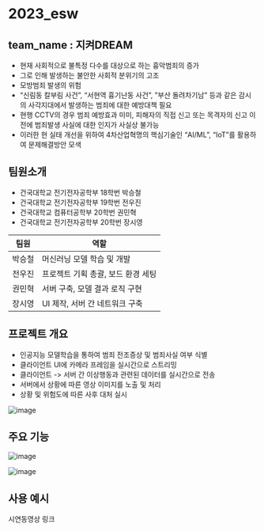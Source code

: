 # 2023_esw
## team_name : 지켜DREAM

- 현재 사회적으로 불특정 다수를 대상으로 하는 흉악범죄의 증가
- 그로 인해 발생하는 불안한 사회적 분위기의 고조
- 모방범죄 발생의 위험
- “신림동 칼부림 사건”, “서현역 흉기난동 사건”, ”부산 돌려차기남” 등과 같은 감시의 사각지대에서 발생하는 범죄에 대한 예방대책 필요
- 현행 CCTV의 경우 범죄 예방효과 미미, 피해자의 직접 신고 또는 목격자의 신고 이전에 범죄발생 사실에 대한 인지가 사실상 불가능
- 이러한 현 실태 개선을 위하여 4차산업혁명의 핵심기술인 “AI/ML”, “IoT”를 활용하여 문제해결방안 모색

## 팀원소개
- 건국대학교 전기전자공학부 18학번 박승철
- 건국대학교 전기전자공학부 19학번 전우진
- 건국대학교 컴퓨터공학부 20학번 권민혁
- 건국대학교 전기전자공학부 20학번 장시영

| 팀원 | 역할 |
|----------|----------|
| 박승철  | 머신러닝 모델 학습 및 개발  |
| 전우진   | 프로젝트 기획 총괄, 보드 환경 세팅  |
| 권민혁 | 서버 구축, 모델 결과 로직 구현 |
| 장시영 | UI 제작, 서버 간 네트워크 구축 | 

## 프로젝트 개요

- 인공지능 모델학습을 통하여 범죄 전조증상 및 범죄사실 여부 식별
- 클라이언트 UI에 카메라 프레임을 실시간으로 스트리밍
- 클라이언트 -> 서버 간 이상행동과 관련된 데이터를 실시간으로 전송
- 서버에서 상황에 따른 영상 이미지를 노출 및 처리
- 상황 및 위험도에 따른 사후 대처 실시

![image](https://github.com/imscow11253/2023_esw/assets/71692903/783fdfa2-5c9b-46fd-9a7f-05fb72fa8194)


## 주요 기능

![image](https://github.com/imscow11253/2023_esw/assets/71692903/0e7e1469-81ca-469c-8cae-4b934bd1011f)

![image](https://github.com/imscow11253/2023_esw/assets/71692903/74fa1416-dd08-4aaf-9644-15a432bba807)



## 사용 예시
시연동영상 링크
